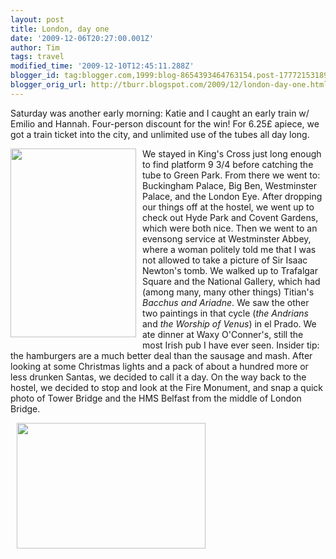 ```yaml
---
layout: post
title: London, day one
date: '2009-12-06T20:27:00.001Z'
author: Tim
tags: travel
modified_time: '2009-12-10T12:45:11.288Z'
blogger_id: tag:blogger.com,1999:blog-8654393464763154.post-1777215318947137154
blogger_orig_url: http://tburr.blogspot.com/2009/12/london-day-one.html
---
```


Saturday was another early morning: Katie and I caught an early train w/ Emilio and Hannah. Four-person discount for the win! For 6.25£ apiece, we got a train ticket into the city, and unlimited use of the tubes all day long. 

<a href="http://photos-d.ak.fbcdn.net/hphotos-ak-snc3/hs117.snc3/16458_201995806086_524306086_3668714_1084145_n.jpg"><img style="float:left; margin:0 10px 10px 0;cursor:pointer; cursor:hand;width: 201px; height: 302px;" src="http://photos-d.ak.fbcdn.net/hphotos-ak-snc3/hs117.snc3/16458_201995806086_524306086_3668714_1084145_n.jpg" border="0" alt="" /></a>

We stayed in King's Cross just long enough to find platform 9 3/4 before catching the tube to Green Park. From there we went to: Buckingham Palace, Big Ben, Westminster Palace, and the London Eye. After dropping our things off at the hostel, we went up to check out Hyde Park and Covent Gardens, which were both nice. Then we went to an evensong service at Westminster Abbey, where a woman politely told me that I was not allowed to take a picture of Sir Isaac Newton's tomb. We walked up to Trafalgar Square and the National Gallery, which had (among many, many other things) Titian's *Bacchus and Ariadne*. We saw the other two paintings in that cycle (*the Andrians* and *the Worship of Venus*) in el Prado. We ate dinner at Waxy O'Conner's, still the most Irish pub I have ever seen. Insider tip: the hamburgers are a much better deal than the sausage and mash. After looking at some Christmas lights and a pack of about a hundred more or less drunken Santas, we decided to call it a day. On the way back to the hostel, we decided to stop and look at the Fire Monument, and snap a quick photo of Tower Bridge and the HMS Belfast from the middle of London Bridge.

<a href="http://photos-d.ak.fbcdn.net/hphotos-ak-snc3/hs117.snc3/16458_202145981086_524306086_3670401_2179468_n.jpg"><img style="float:center; margin:0 0 10px 10px;cursor:pointer; cursor:hand;width: 302px; height: 201px;" src="http://photos-d.ak.fbcdn.net/hphotos-ak-snc3/hs117.snc3/16458_202145981086_524306086_3670401_2179468_n.jpg" border="0" alt="" /></a>
